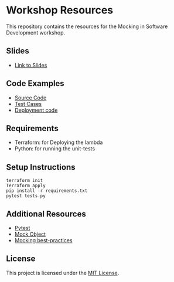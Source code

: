 # Workshop Resources

This repository contains the resources for the Mocking in Software Development workshop.

## Slides

- [Link to Slides](https://docs.google.com/presentation/d/e/2PACX-1vQuRqoUkwFirJ_6nFCGVyGiMrm2aAJm80qsiQNrQgLLarY-7PNs4LUCX2V1DC-fAnl9eSe7_G7gAd34/pub?start=false&loop=false&delayms=3000)

## Code Examples

- [Source Code](lambda_function.py)
- [Test Cases](tests.py)
- [Deployment code](main.tf) 

## Requirements
- Terraform: for Deploying the lambda
- Python: for running the unit-tests

## Setup Instructions
```
terraform init
Terraform apply
pip install -r requirements.txt
pytest tests.py
```

## Additional Resources

- [Pytest](https://docs.pytest.org/en/7.3.x/)
- [Mock Object](https://docs.python.org/3/library/unittest.mock.html)
- [Mocking best-practices](https://www.telerik.com/blogs/mocking-best-practices)

## License

This project is licensed under the [MIT License](LICENSE).